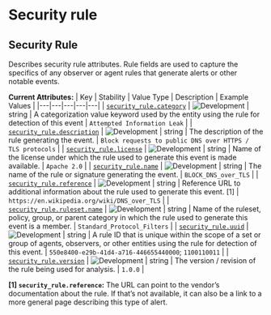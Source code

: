 <!-- NOTE: THIS FILE IS AUTOGENERATED. DO NOT EDIT BY HAND. -->
<!-- see templates/registry/markdown/attribute_namespace.md.j2 -->

# Security rule

## Security Rule

Describes security rule attributes. Rule fields are used to capture the specifics of any observer or agent rules that generate alerts or other notable events.

**Current Attributes:**
| Key | Stability | Value Type | Description | Example Values |
|---|---|---|---|---|
| <a id="security-rule-category" href="#security-rule-category">`security_rule.category`</a> | ![Development](https://img.shields.io/badge/-development-blue) | string | A categorization value keyword used by the entity using the rule for detection of this event | `Attempted Information Leak` |
| <a id="security-rule-description" href="#security-rule-description">`security_rule.description`</a> | ![Development](https://img.shields.io/badge/-development-blue) | string | The description of the rule generating the event. | `Block requests to public DNS over HTTPS / TLS protocols` |
| <a id="security-rule-license" href="#security-rule-license">`security_rule.license`</a> | ![Development](https://img.shields.io/badge/-development-blue) | string | Name of the license under which the rule used to generate this event is made available. | `Apache 2.0` |
| <a id="security-rule-name" href="#security-rule-name">`security_rule.name`</a> | ![Development](https://img.shields.io/badge/-development-blue) | string | The name of the rule or signature generating the event. | `BLOCK_DNS_over_TLS` |
| <a id="security-rule-reference" href="#security-rule-reference">`security_rule.reference`</a> | ![Development](https://img.shields.io/badge/-development-blue) | string | Reference URL to additional information about the rule used to generate this event. [1] | `https://en.wikipedia.org/wiki/DNS_over_TLS` |
| <a id="security-rule-ruleset-name" href="#security-rule-ruleset-name">`security_rule.ruleset.name`</a> | ![Development](https://img.shields.io/badge/-development-blue) | string | Name of the ruleset, policy, group, or parent category in which the rule used to generate this event is a member. | `Standard_Protocol_Filters` |
| <a id="security-rule-uuid" href="#security-rule-uuid">`security_rule.uuid`</a> | ![Development](https://img.shields.io/badge/-development-blue) | string | A rule ID that is unique within the scope of a set or group of agents, observers, or other entities using the rule for detection of this event. | `550e8400-e29b-41d4-a716-446655440000`; `1100110011` |
| <a id="security-rule-version" href="#security-rule-version">`security_rule.version`</a> | ![Development](https://img.shields.io/badge/-development-blue) | string | The version / revision of the rule being used for analysis. | `1.0.0` |

**[1] `security_rule.reference`:** The URL can point to the vendor’s documentation about the rule. If that’s not available, it can also be a link to a more general page describing this type of alert.
